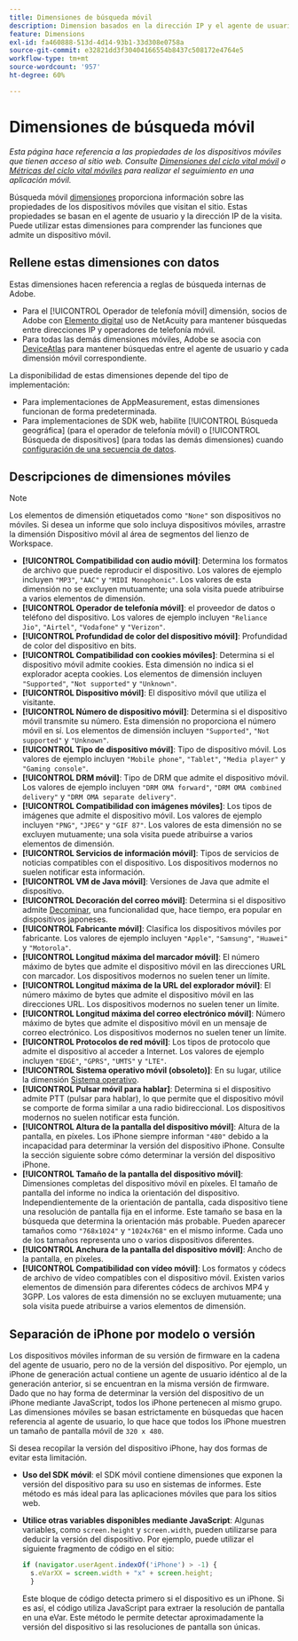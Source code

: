 ```yaml
---
title: Dimensiones de búsqueda móvil
description: Dimension basados en la dirección IP y el agente de usuario del dispositivo.
feature: Dimensions
exl-id: fa460888-513d-4d14-93b1-33d308e0758a
source-git-commit: e32821dd3f30404166554b8437c508172e4764e5
workflow-type: tm+mt
source-wordcount: '957'
ht-degree: 60%

---
```


# Dimensiones de búsqueda móvil

*Esta página hace referencia a las propiedades de los dispositivos móviles que tienen acceso al sitio web. Consulte [Dimensiones del ciclo vital móvil](lifecycle-dimensions.md) o [Métricas del ciclo vital móviles](../metrics/lifecycle-metrics.md) para realizar el seguimiento en una aplicación móvil.*

Búsqueda móvil [dimensiones](overview.md) proporciona información sobre las propiedades de los dispositivos móviles que visitan el sitio. Estas propiedades se basan en el agente de usuario y la dirección IP de la visita. Puede utilizar estas dimensiones para comprender las funciones que admite un dispositivo móvil.

## Rellene estas dimensiones con datos

Estas dimensiones hacen referencia a reglas de búsqueda internas de Adobe.

* Para el [!UICONTROL Operador de telefonía móvil] dimensión, socios de Adobe con [Elemento digital](https://www.digitalelement.com/es/) uso de NetAcuity para mantener búsquedas entre direcciones IP y operadores de telefonía móvil.
* Para todas las demás dimensiones móviles, Adobe se asocia con [DeviceAtlas](https://deviceatlas.com/) para mantener búsquedas entre el agente de usuario y cada dimensión móvil correspondiente.

La disponibilidad de estas dimensiones depende del tipo de implementación:

* Para implementaciones de AppMeasurement, estas dimensiones funcionan de forma predeterminada.
* Para implementaciones de SDK web, habilite [!UICONTROL Búsqueda geográfica] (para el operador de telefonía móvil) o [!UICONTROL Búsqueda de dispositivos] (para todas las demás dimensiones) cuando [configuración de una secuencia de datos](https://experienceleague.adobe.com/docs/experience-platform/datastreams/configure.html?lang=es).

## Descripciones de dimensiones móviles

>[!NOTE]
>
>Los elementos de dimensión etiquetados como `"None"` son dispositivos no móviles. Si desea un informe que solo incluya dispositivos móviles, arrastre la dimensión Dispositivo móvil al área de segmentos del lienzo de Workspace.

* **[!UICONTROL Compatibilidad con audio móvil]**: Determina los formatos de archivo que puede reproducir el dispositivo. Los valores de ejemplo incluyen `"MP3"`, `"AAC"` y `"MIDI Monophonic"`. Los valores de esta dimensión no se excluyen mutuamente; una sola visita puede atribuirse a varios elementos de dimensión.
* **[!UICONTROL Operador de telefonía móvil]**: el proveedor de datos o teléfono del dispositivo. Los valores de ejemplo incluyen `"Reliance Jio"`, `"Airtel"`, `"Vodafone"` y `"Verizon"`.
* **[!UICONTROL Profundidad de color del dispositivo móvil]**: Profundidad de color del dispositivo en bits.
* **[!UICONTROL Compatibilidad con cookies móviles]**: Determina si el dispositivo móvil admite cookies. Esta dimensión no indica si el explorador acepta cookies. Los elementos de dimensión incluyen `"Supported"`, `"Not supported"` y `"Unknown"`.
* **[!UICONTROL Dispositivo móvil]**: El dispositivo móvil que utiliza el visitante.
* **[!UICONTROL Número de dispositivo móvil]**: Determina si el dispositivo móvil transmite su número. Esta dimensión no proporciona el número móvil en sí. Los elementos de dimensión incluyen `"Supported"`, `"Not supported"` y `"Unknown"`.
* **[!UICONTROL Tipo de dispositivo móvil]**: Tipo de dispositivo móvil. Los valores de ejemplo incluyen `"Mobile phone"`, `"Tablet"`, `"Media player"` y `"Gaming console"`.
* **[!UICONTROL DRM móvil]**: Tipo de DRM que admite el dispositivo móvil. Los valores de ejemplo incluyen `"DRM OMA forward"`, `"DRM OMA combined delivery"` y `"DRM OMA separate delivery"`.
* **[!UICONTROL Compatibilidad con imágenes móviles]**: Los tipos de imágenes que admite el dispositivo móvil. Los valores de ejemplo incluyen `"PNG"`, `"JPEG"` y `"GIF 87"`. Los valores de esta dimensión no se excluyen mutuamente; una sola visita puede atribuirse a varios elementos de dimensión.
* **[!UICONTROL Servicios de información móvil]**: Tipos de servicios de noticias compatibles con el dispositivo. Los dispositivos modernos no suelen notificar esta información.
* **[!UICONTROL VM de Java móvil]**: Versiones de Java que admite el dispositivo.
* **[!UICONTROL Decoración del correo móvil]**: Determina si el dispositivo admite [Decominar](https://en.wikipedia.org/wiki/Decome), una funcionalidad que, hace tiempo, era popular en dispositivos japoneses.
* **[!UICONTROL Fabricante móvil]**: Clasifica los dispositivos móviles por fabricante. Los valores de ejemplo incluyen `"Apple"`, `"Samsung"`, `"Huawei"` y `"Motorola"`.
* **[!UICONTROL Longitud máxima del marcador móvil]**: El número máximo de bytes que admite el dispositivo móvil en las direcciones URL con marcador. Los dispositivos modernos no suelen tener un límite.
* **[!UICONTROL Longitud máxima de la URL del explorador móvil]**: El número máximo de bytes que admite el dispositivo móvil en las direcciones URL. Los dispositivos modernos no suelen tener un límite.
* **[!UICONTROL Longitud máxima del correo electrónico móvil]**: Número máximo de bytes que admite el dispositivo móvil en un mensaje de correo electrónico. Los dispositivos modernos no suelen tener un límite.
* **[!UICONTROL Protocolos de red móvil]**: Los tipos de protocolo que admite el dispositivo al acceder a Internet. Los valores de ejemplo incluyen `"EDGE"`, `"GPRS"`, `"UMTS"` y `"LTE"`.
* **[!UICONTROL Sistema operativo móvil (obsoleto)]**: En su lugar, utilice la dimensión [Sistema operativo](operating-systems.md).
* **[!UICONTROL Pulsar móvil para hablar]**: Determina si el dispositivo admite PTT (pulsar para hablar), lo que permite que el dispositivo móvil se comporte de forma similar a una radio bidireccional. Los dispositivos modernos no suelen notificar esta función.
* **[!UICONTROL Altura de la pantalla del dispositivo móvil]**: Altura de la pantalla, en píxeles. Los iPhone siempre informan `"480"` debido a la incapacidad para determinar la versión del dispositivo iPhone. Consulte la sección siguiente sobre cómo determinar la versión del dispositivo iPhone.
* **[!UICONTROL Tamaño de la pantalla del dispositivo móvil]**: Dimensiones completas del dispositivo móvil en píxeles. El tamaño de pantalla del informe no indica la orientación del dispositivo. Independientemente de la orientación de pantalla, cada dispositivo tiene una resolución de pantalla fija en el informe. Este tamaño se basa en la búsqueda que determina la orientación más probable. Pueden aparecer tamaños como `"768x1024"` y `"1024x768"` en el mismo informe. Cada uno de los tamaños representa uno o varios dispositivos diferentes.
* **[!UICONTROL Anchura de la pantalla del dispositivo móvil]**: Ancho de la pantalla, en píxeles.
* **[!UICONTROL Compatibilidad con vídeo móvil]**: Los formatos y códecs de archivo de vídeo compatibles con el dispositivo móvil. Existen varios elementos de dimensión para diferentes códecs de archivos MP4 y 3GPP. Los valores de esta dimensión no se excluyen mutuamente; una sola visita puede atribuirse a varios elementos de dimensión.

## Separación de iPhone por modelo o versión

Los dispositivos móviles informan de su versión de firmware en la cadena del agente de usuario, pero no de la versión del dispositivo. Por ejemplo, un iPhone de generación actual contiene un agente de usuario idéntico al de la generación anterior, si se encuentran en la misma versión de firmware. Dado que no hay forma de determinar la versión del dispositivo de un iPhone mediante JavaScript, todos los iPhone pertenecen al mismo grupo. Las dimensiones móviles se basan estrictamente en búsquedas que hacen referencia al agente de usuario, lo que hace que todos los iPhone muestren un tamaño de pantalla móvil de `320 x 480`.

Si desea recopilar la versión del dispositivo iPhone, hay dos formas de evitar esta limitación.

* **Uso del SDK móvil**: el SDK móvil contiene dimensiones que exponen la versión del dispositivo para su uso en sistemas de informes. Este método es más ideal para las aplicaciones móviles que para los sitios web.
* **Utilice otras variables disponibles mediante JavaScript**: Algunas variables, como `screen.height` y `screen.width`, pueden utilizarse para deducir la versión del dispositivo. Por ejemplo, puede utilizar el siguiente fragmento de código en el sitio:

  ```js
  if (navigator.userAgent.indexOf('iPhone') > -1) {
    s.eVarXX = screen.width + "x" + screen.height;
    }
  ```

  Este bloque de código detecta primero si el dispositivo es un iPhone. Si es así, el código utiliza JavaScript para extraer la resolución de pantalla en una eVar. Este método le permite detectar aproximadamente la versión del dispositivo si las resoluciones de pantalla son únicas.
